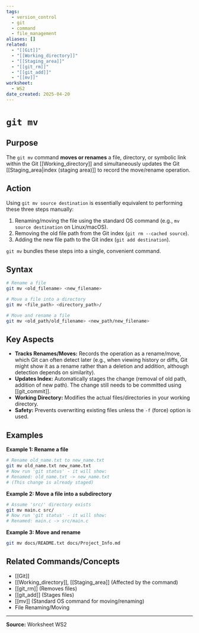 ```yaml
---
tags:
  - version_control
  - git
  - command
  - file_management
aliases: []
related:
  - "[[Git]]"
  - "[[Working_directory]]"
  - "[[Staging_area]]"
  - "[[git_rm]]"
  - "[[git_add]]"
  - "[[mv]]"
worksheet:
  - WS2
date_created: 2025-04-20
---
```

# ` git mv `

## Purpose

The `git mv` command **moves or renames** a file, directory, or symbolic link within the Git [[Working_directory]] and simultaneously updates the Git [[Staging_area|index (staging area)]] to record the move/rename operation.

## Action

Using `git mv source destination` is essentially equivalent to performing these three steps manually:
1.  Renaming/moving the file using the standard OS command (e.g., `mv source destination` on Linux/macOS).
2.  Removing the old file path from the Git index (`git rm --cached source`).
3.  Adding the new file path to the Git index (`git add destination`).

`git mv` bundles these steps into a single, convenient command.

## Syntax

```bash
# Rename a file
git mv <old_filename> <new_filename>

# Move a file into a directory
git mv <file_path> <directory_path>/

# Move and rename a file
git mv <old_path/old_filename> <new_path/new_filename>
```

## Key Aspects

- **Tracks Renames/Moves:** Records the operation as a rename/move, which Git can often detect later (e.g., when viewing history or diffs, Git might show it as a rename rather than a deletion and addition, although detection depends on similarity).
- **Updates Index:** Automatically stages the change (removal of old path, addition of new path). The change still needs to be committed using [[git_commit]].
- **Working Directory:** Modifies the actual files/directories in your working directory.
- **Safety:** Prevents overwriting existing files unless the `-f` (force) option is used.

## Examples

**Example 1: Rename a file**
```bash
# Rename old_name.txt to new_name.txt
git mv old_name.txt new_name.txt
# Now run 'git status' - it will show:
# Renamed: old_name.txt -> new_name.txt
# (This change is already staged)
```

**Example 2: Move a file into a subdirectory**
```bash
# Assume 'src/' directory exists
git mv main.c src/
# Now run 'git status' - it will show:
# Renamed: main.c -> src/main.c
```

**Example 3: Move and rename**
```bash
git mv docs/README.txt docs/Project_Info.md
```

## Related Commands/Concepts
- [[Git]]
- [[Working_directory]], [[Staging_area]] (Affected by the command)
- [[git_rm]] (Removes files)
- [[git_add]] (Stages files)
- [[mv]] (Standard OS command for moving/renaming)
- File Renaming/Moving

---
**Source:** Worksheet WS2